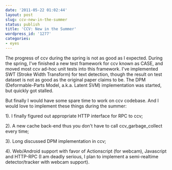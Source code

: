 ```yaml
---
date: '2011-05-22 01:02:44'
layout: post
slug: ccv-new-in-the-summer
status: publish
title: 'CCV: New in the Summer'
wordpress_id: '1277'
categories:
- eyes
---
```


The progress of ccv during the spring is not as good as I expected. During the spring, I've finished a new test framework for ccv known as CASE, and moved most ccv ad-hoc unit tests into this framework. I've implemented SWT (Stroke Width Transform) for text detection, though the result on test dataset is not as good as the original paper claims to be. The DPM (Deformable-Parts Model, a.k.a. Latent SVM) implementation was started, but quickly got stalled.

But finally I would have some spare time to work on ccv codebase. And I would love to implement these things during the summer:

1). I finally figured out appropriate HTTP interface for RPC to ccv;

2). A new cache back-end thus you don't have to call ccv_garbage_collect every time;

3). Long discussed DPM implementation in ccv;

4). Web/Android support with favor of Actionscript (for webcam), Javascript and HTTP-RPC (I am deadly serious, I plan to implement a semi-realtime detector/tracker with webcam support).
